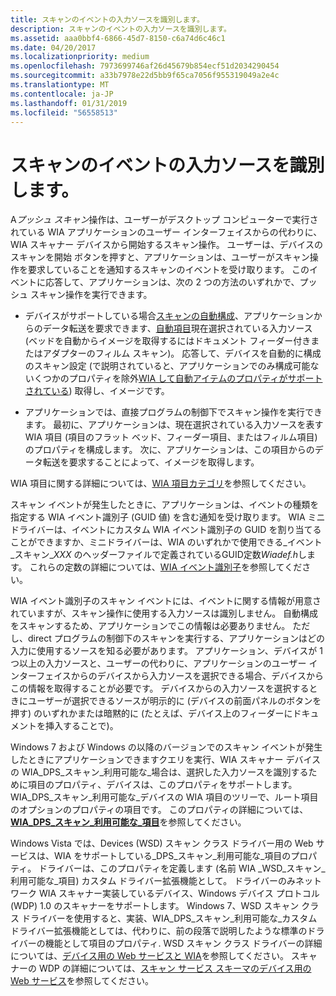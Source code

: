 ```yaml
---
title: スキャンのイベントの入力ソースを識別します。
description: スキャンのイベントの入力ソースを識別します。
ms.assetid: aaa0bbf4-6866-45d7-8150-c6a74d6c46c1
ms.date: 04/20/2017
ms.localizationpriority: medium
ms.openlocfilehash: 7973699746af26d45679b854ecf51d2034290454
ms.sourcegitcommit: a33b7978e22d5bb9f65ca7056f955319049a2e4c
ms.translationtype: MT
ms.contentlocale: ja-JP
ms.lasthandoff: 01/31/2019
ms.locfileid: "56558513"
---
```

# <a name="identifying-the-input-source-for-a-scan-event"></a>スキャンのイベントの入力ソースを識別します。


A*プッシュ スキャン*操作は、ユーザーがデスクトップ コンピューターで実行されている WIA アプリケーションのユーザー インターフェイスからの代わりに、WIA スキャナー デバイスから開始するスキャン操作。 ユーザーは、デバイスのスキャンを開始 ボタンを押すと、アプリケーションは、ユーザーがスキャン操作を要求していることを通知するスキャンのイベントを受け取ります。 このイベントに応答して、アプリケーションは、次の 2 つの方法のいずれかで、プッシュ スキャン操作を実行できます。

-   デバイスがサポートしている場合[スキャンの自動構成](auto-configured-scanning.md)、アプリケーションからのデータ転送を要求できます、[自動項目](auto-item.md)現在選択されている入力ソース (ベッドを自動からイメージを取得するにはドキュメント フィーダー付きまたはアダプターのフィルム スキャン)。 応答して、デバイスを自動的に構成のスキャン設定 (で説明されていると、アプリケーションでのみ構成可能ないくつかのプロパティを除外[WIA して自動アイテムのプロパティがサポートされている](wia-properties-supported-by-an-auto-item.md)) 取得し、イメージです。

-   アプリケーションでは、直接プログラムの制御下でスキャン操作を実行できます。 最初に、アプリケーションは、現在選択されている入力ソースを表す WIA 項目 (項目のフラット ベッド、フィーダー項目、またはフィルム項目) のプロパティを構成します。 次に、アプリケーションは、この項目からのデータ転送を要求することによって、イメージを取得します。

WIA 項目に関する詳細については、[WIA 項目カテゴリ](wia-item-categories.md)を参照してください。

スキャン イベントが発生したときに、アプリケーションは、イベントの種類を指定する WIA イベント識別子 (GUID 値) を含む通知を受け取ります。 WIA ミニドライバーは、イベントにカスタム WIA イベント識別子の GUID を割り当てることができますか、ミニドライバーは、WIA のいずれかで使用できる\_イベント\_スキャン\_*XXX* のヘッダーファイルで定義されているGUID定数*Wiadef.h*します。 これらの定数の詳細については、[WIA イベント識別子](https://go.microsoft.com/fwlink/p/?linkid=127716)を参照してください。

WIA イベント識別子のスキャン イベントには、イベントに関する情報が用意されていますが、スキャン操作に使用する入力ソースは識別しません。 自動構成をスキャンするため、アプリケーションでこの情報は必要ありません。 ただし、direct プログラムの制御下のスキャンを実行する、アプリケーションはどの入力に使用するソースを知る必要があります。 アプリケーション、デバイスが 1 つ以上の入力ソースと、ユーザーの代わりに、アプリケーションのユーザー インターフェイスからのデバイスから入力ソースを選択できる場合、デバイスからこの情報を取得することが必要です。 デバイスからの入力ソースを選択するときにユーザーが選択できるソースが明示的に (デバイスの前面パネルのボタンを押す) のいずれかまたは暗黙的に (たとえば、デバイス上のフィーダーにドキュメントを挿入することで)。

Windows 7 および Windows の以降のバージョンでのスキャン イベントが発生したときにアプリケーションできますクエリを実行、WIA スキャナー デバイスの WIA\_DPS\_スキャン\_利用可能な\_場合は、選択した入力ソースを識別するために項目のプロパティ、デバイスは、このプロパティをサポートします。 WIA\_DPS\_スキャン\_利用可能な\_デバイスの WIA 項目のツリーで、ルート項目のオプションのプロパティの項目です。 このプロパティの詳細については、[ **WIA\_DPS\_スキャン\_利用可能な\_項目**](https://msdn.microsoft.com/library/windows/hardware/ff551426)を参照してください。

Windows Vista では、Devices (WSD) スキャン クラス ドライバー用の Web サービスは、WIA をサポートしている\_DPS\_スキャン\_利用可能な\_項目のプロパティ。 ドライバーは、このプロパティを定義します (名前 WIA \_WSD\_スキャン\_利用可能な\_項目) カスタム ドライバー拡張機能として。 ドライバーのみネットワーク WIA スキャナー実装しているデバイス、Windows デバイス プロトコル (WDP) 1.0 のスキャナーをサポートします。 Windows 7、WSD スキャン クラス ドライバーを使用すると、実装、WIA\_DPS\_スキャン\_利用可能な\_カスタム ドライバー拡張機能としては、代わりに、前の段落で説明したような標準のドライバーの機能として項目のプロパティ. WSD スキャン クラス ドライバーの詳細については、[デバイス用の Web サービスと WIA](wia-with-web-services-for-devices.md)を参照してください。 スキャナーの WDP の詳細については、[スキャン サービス スキーマのデバイス用の Web サービス](https://msdn.microsoft.com/library/windows/hardware/ff547963)を参照してください。

 

 




